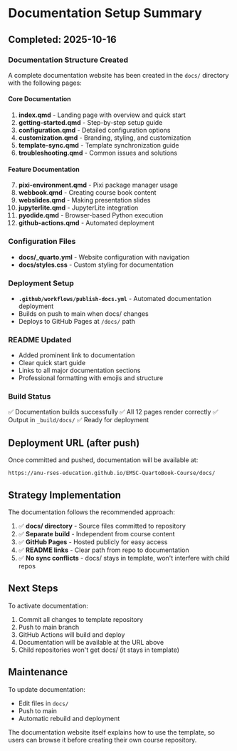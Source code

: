 # Documentation Setup Summary

## Completed: 2025-10-16

### Documentation Structure Created

A complete documentation website has been created in the `docs/` directory with the following pages:

#### Core Documentation
1. **index.qmd** - Landing page with overview and quick start
2. **getting-started.qmd** - Step-by-step setup guide
3. **configuration.qmd** - Detailed configuration options
4. **customization.qmd** - Branding, styling, and customization
5. **template-sync.qmd** - Template synchronization guide
6. **troubleshooting.qmd** - Common issues and solutions

#### Feature Documentation
7. **pixi-environment.qmd** - Pixi package manager usage
8. **webbook.qmd** - Creating course book content
9. **webslides.qmd** - Making presentation slides
10. **jupyterlite.qmd** - JupyterLite integration
11. **pyodide.qmd** - Browser-based Python execution
12. **github-actions.qmd** - Automated deployment

### Configuration Files
- **docs/_quarto.yml** - Website configuration with navigation
- **docs/styles.css** - Custom styling for documentation

### Deployment Setup
- **`.github/workflows/publish-docs.yml`** - Automated documentation deployment
- Builds on push to main when docs/ changes
- Deploys to GitHub Pages at `/docs/` path

### README Updated
- Added prominent link to documentation
- Clear quick start guide
- Links to all major documentation sections
- Professional formatting with emojis and structure

### Build Status
✅ Documentation builds successfully
✅ All 12 pages render correctly
✅ Output in `_build/docs/`
✅ Ready for deployment

## Deployment URL (after push)

Once committed and pushed, documentation will be available at:
```
https://anu-rses-education.github.io/EMSC-QuartoBook-Course/docs/
```

## Strategy Implementation

The documentation follows the recommended approach:

1. ✅ **docs/ directory** - Source files committed to repository
2. ✅ **Separate build** - Independent from course content
3. ✅ **GitHub Pages** - Hosted publicly for easy access
4. ✅ **README links** - Clear path from repo to documentation
5. ✅ **No sync conflicts** - docs/ stays in template, won't interfere with child repos

## Next Steps

To activate documentation:

1. Commit all changes to template repository
2. Push to main branch
3. GitHub Actions will build and deploy
4. Documentation will be available at the URL above
5. Child repositories won't get docs/ (it stays in template)

## Maintenance

To update documentation:
- Edit files in `docs/`
- Push to main
- Automatic rebuild and deployment

The documentation website itself explains how to use the template, so users can browse it before creating their own course repository.
